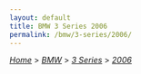 ```yaml
---
layout: default
title: BMW 3 Series 2006
permalink: /bmw/3-series/2006/
---
```

[*Home*](/) > [*BMW*](/bmw/) > [*3 Series*](/bmw/3-series/) > [*2006*](/bmw/3-series/2006/)
